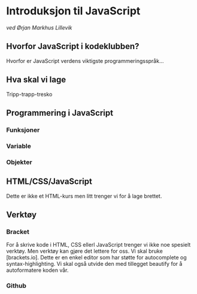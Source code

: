 # Introduksjon til JavaScript
_ved Ørjan Markhus Lillevik_

## Hvorfor JavaScript i kodeklubben?
Hvorfor er JavaScript verdens viktigste programmeringsspråk...

## Hva skal vi lage
Tripp-trapp-tresko

## Programmering i JavaScript

### Funksjoner

### Variable

### Objekter

## HTML/CSS/JavaScript
Dette er ikke et HTML-kurs men litt trenger vi for å lage brettet.

## Verktøy
### Bracket
For å skrive kode i HTML, CSS ellerl JavaScript trenger vi ikke noe spesielt verktøy. Men verktøy kan gjøre det lettere for oss. Vi skal bruke [brackets.io]. Dette er en enkel editor som har støtte for autocomplete og syntax-highlighting. Vi skal også utvide den med tillegget beautify for å autoformatere koden vår.

### Github

